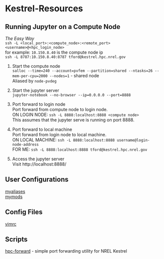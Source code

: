 # Kestrel-Resources

## Running Jupyter on a Compute Node

*The Easy Way*  
`ssh -L <local_port>:<compute_node>:<remote_port> <username>@<hpc_login_node>`  
for example: `10.150.8.40` is the compute node ip  
`ssh -L 8787:10.150.8.40:8787 tford@kestrel.hpc.nrel.gov`  



1. Start the compute node  
`salloc --time=240 --account=pvfem --partition=shared --ntasks=26 --mem-per-cpu=2000 --nodes=1` - shared node  
Aliased by `node-pvdeg`
   
2. Start the jupyter server  
`jupyter-notebook --no-browser --ip=0.0.0.0 --port=8888`

3. Port forward to login node  
Port forward from compute node to login node.  
ON LOGIN NODE: `ssh -L 8888:localhost:8888 <compute node>`  
This assumes that the jupyter serve is running on port 8888.  
   
4. Port forward to local machine  
Port forward from login node to local machine.  
ON LOCAL MACHINE: `ssh -L 8888:localhost:8888 username@login-node-address`  
FOR ME: `ssh -L 8888:localhost:8888 tford@kestrel.hpc.nrel.gov`

5. Access the jupyter server  
Visit http://localhost:8888/

## User Configurations
[myaliases](myaliases)  
[mymods](mymods)

## Config Files
[vimrc](.vimrc)

## Scripts
[hpc-forward](hpc-forward.py) - simple port forwarding utility for NREL Kestrel  
